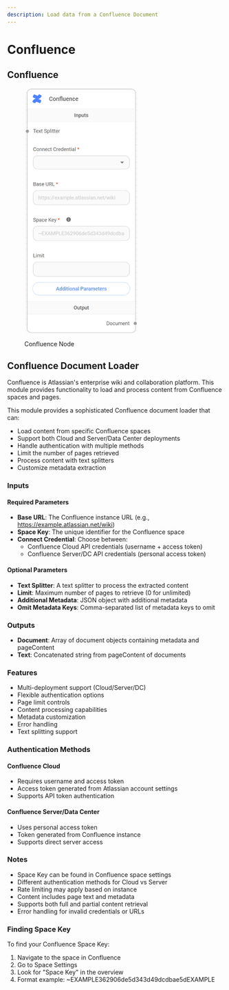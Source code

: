 ```yaml
---
description: Load data from a Confluence Document
---
```


# Confluence

## Confluence

<figure><img src="../../../.gitbook/assets/image (3) (1) (1) (1) (1) (1) (1) (1) (1) (1) (1) (1) (1).png" alt="" width="263"><figcaption><p>Confluence Node</p></figcaption></figure>

## Confluence Document Loader

Confluence is Atlassian's enterprise wiki and collaboration platform. This module provides functionality to load and process content from Confluence spaces and pages.

This module provides a sophisticated Confluence document loader that can:

* Load content from specific Confluence spaces
* Support both Cloud and Server/Data Center deployments
* Handle authentication with multiple methods
* Limit the number of pages retrieved
* Process content with text splitters
* Customize metadata extraction

### Inputs

#### Required Parameters

* **Base URL**: The Confluence instance URL (e.g., https://example.atlassian.net/wiki)
* **Space Key**: The unique identifier for the Confluence space
* **Connect Credential**: Choose between:
  * Confluence Cloud API credentials (username + access token)
  * Confluence Server/DC API credentials (personal access token)

#### Optional Parameters

* **Text Splitter**: A text splitter to process the extracted content
* **Limit**: Maximum number of pages to retrieve (0 for unlimited)
* **Additional Metadata**: JSON object with additional metadata
* **Omit Metadata Keys**: Comma-separated list of metadata keys to omit

### Outputs

* **Document**: Array of document objects containing metadata and pageContent
* **Text**: Concatenated string from pageContent of documents

### Features

* Multi-deployment support (Cloud/Server/DC)
* Flexible authentication options
* Page limit controls
* Content processing capabilities
* Metadata customization
* Error handling
* Text splitting support

### Authentication Methods

#### Confluence Cloud

* Requires username and access token
* Access token generated from Atlassian account settings
* Supports API token authentication

#### Confluence Server/Data Center

* Uses personal access token
* Token generated from Confluence instance
* Supports direct server access

### Notes

* Space Key can be found in Confluence space settings
* Different authentication methods for Cloud vs Server
* Rate limiting may apply based on instance
* Content includes page text and metadata
* Supports both full and partial content retrieval
* Error handling for invalid credentials or URLs

### Finding Space Key

To find your Confluence Space Key:

1. Navigate to the space in Confluence
2. Go to Space Settings
3. Look for "Space Key" in the overview
4. Format example: \~EXAMPLE362906de5d343d49dcdbae5dEXAMPLE
